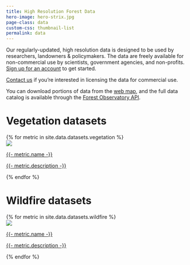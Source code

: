 ```yaml
---
title: High Resolution Forest Data
hero-image: hero-strix.jpg
page-class: data
custom-css: thumbnail-list
permalink: data
---
```


Our regularly-updated, high resolution data is designed to be used by researchers, landowners & policymakers. The data are freely available for non-commercial use by scientists, government agencies, and non-profits. [Sign up for an account](https://forestobservatory.com/signup) to get started.

[Contact us](mailto:info@forestobservatory.com) if you’re interested in licensing the data for commercial use.

You can download portions of data from the [web map](https://forestobservatory.com/download), and the full data catalog is available through the [Forest Observatory API](https://github.com/forestobservatory/cfo-api).

# Vegetation datasets

<section class="thumbnail-list">
{% for metric in site.data.datasets.vegetation %}
<a href="{{ metric.url | relative_url }}" class="no-decoration">
    <div class="image-container">
        <img src="{{ metric.icon | relative_url }}" />
    </div>
    <div>
        <p>{{- metric.name -}}</p>
        <p>{{- metric.description -}}</p>
    </div>
</a>
{% endfor %}
</section>

# Wildfire datasets

<section class="thumbnail-list">
{% for metric in site.data.datasets.wildfire %}
<a href="{{ metric.url | relative_url }}" class="no-decoration">
    <div class="image-container">
        <img src="{{ metric.icon | relative_url }}" />
    </div>
    <div>
        <p>{{- metric.name -}}</p>
        <p>{{- metric.description -}}</p>
    </div>
</a>
{% endfor %}
</section>
